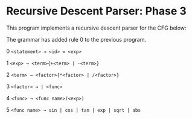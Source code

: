 # Recursive Descent Parser: Phase 3

This program implements a recursive descent parser for the CFG below:

The grammar has added rule 0 to the previous program.

0 `<statement> → <id> = <exp>`

1 `<exp> → <term>{+<term> | -<term>}`

2 `<term> → <factor>{*<factor> | /<factor>}`

3 `<factor> → | <func>`

4 `<func> → <func name>(<exp>)`

5 `<func name> → sin | cos | tan | exp | sqrt | abs`

